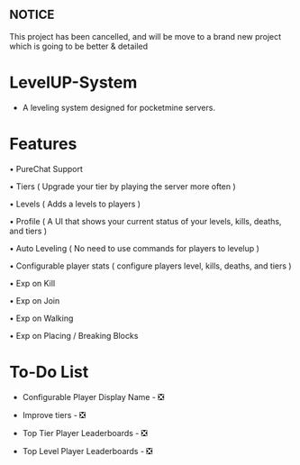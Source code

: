 ## NOTICE
This project has been cancelled, and will be move to a brand new project which is going to be better & detailed

# LevelUP-System
- A leveling system designed for pocketmine servers. 

# Features

• PureChat Support

• Tiers ( Upgrade your tier by playing the server more often )

• Levels ( Adds a levels to players )

• Profile ( A UI that shows your current status of your levels, kills, deaths, and tiers )

• Auto Leveling ( No need to use commands for players to levelup )

• Configurable player stats ( configure players level, kills, deaths, and tiers )

• Exp on Kill

• Exp on Join 

• Exp on Walking

• Exp on Placing / Breaking Blocks

# To-Do List

- Configurable Player Display Name - ❎

- Improve tiers                    - ❎

- Top Tier Player Leaderboards     - ❎

- Top Level Player Leaderboards    - ❎




